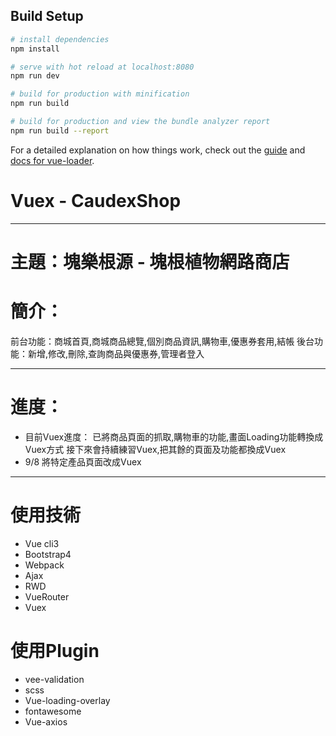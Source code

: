 ## Build Setup

``` bash
# install dependencies
npm install

# serve with hot reload at localhost:8080
npm run dev

# build for production with minification
npm run build

# build for production and view the bundle analyzer report
npm run build --report
```

For a detailed explanation on how things work, check out the [guide](http://vuejs-templates.github.io/webpack/) and [docs for vue-loader](http://vuejs.github.io/vue-loader).
# Vuex - CaudexShop


***

# 主題：塊樂根源 - 塊根植物網路商店
# 簡介：
前台功能：商城首頁,商城商品總覽,個別商品資訊,購物車,優惠券套用,結帳
後台功能：新增,修改,刪除,查詢商品與優惠券,管理者登入
***
# 進度：
* 目前Vuex進度：
已將商品頁面的抓取,購物車的功能,畫面Loading功能轉換成Vuex方式
接下來會持續練習Vuex,把其餘的頁面及功能都換成Vuex
* 9/8 將特定產品頁面改成Vuex
***
# 使用技術
* Vue cli3
* Bootstrap4
* Webpack
* Ajax
* RWD
* VueRouter
* Vuex
# 使用Plugin
* vee-validation
* scss
* Vue-loading-overlay
* fontawesome
* Vue-axios
